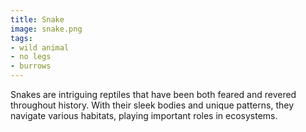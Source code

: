 ```yaml
---
title: Snake
image: snake.png
tags:
- wild animal
- no legs
- burrows
---
```


Snakes are intriguing reptiles that have been both feared and revered throughout history. With their sleek bodies and unique patterns, they navigate various habitats, playing important roles in ecosystems.
